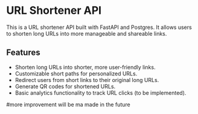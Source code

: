 # URL Shortener API

This is a URL shortener API built with FastAPI and Postgres. It allows users to shorten long URLs into more manageable and shareable links.

## Features

- Shorten long URLs into shorter, more user-friendly links.
- Customizable short paths for personalized URLs.
- Redirect users from short links to their original long URLs.
- Generate QR codes for shortened URLs.
- Basic analytics functionality to track URL clicks (to be implemented).

#more improvement will be ma made in the future



